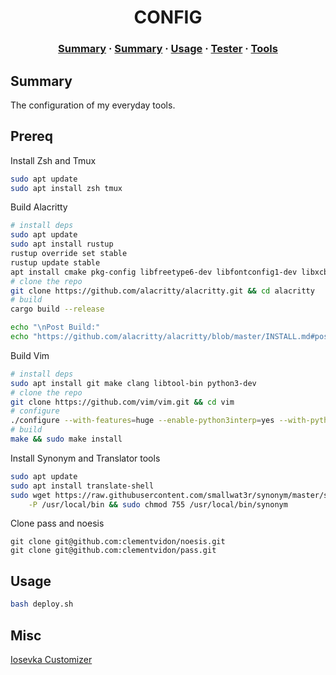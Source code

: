 <h1 align="center">
	CONFIG
</h1>

<h3 align="center">
	<a href="#Summary">Summary</a>
	<span> · </span>
	<a href="#Prereq">Summary</a>
	<span> · </span>
	<a href="#Usage">Usage</a>
	<span> · </span>
	<a href="#Tester">Tester</a>
	<span> · </span>
	<a href="#Misc">Tools</a>
</h3>

## Summary

The configuration of my everyday tools.

## Prereq

Install Zsh and Tmux

``` bash
sudo apt update
sudo apt install zsh tmux
```

Build Alacritty

``` bash
# install deps
sudo apt update
sudo apt install rustup
rustup override set stable
rustup update stable
apt install cmake pkg-config libfreetype6-dev libfontconfig1-dev libxcb-xfixes0-dev libxkbcommon-dev python3
# clone the repo
git clone https://github.com/alacritty/alacritty.git && cd alacritty
# build
cargo build --release

echo "\nPost Build:"
echo "https://github.com/alacritty/alacritty/blob/master/INSTALL.md#post-build"
```

Build Vim

``` bash
# install deps
sudo apt install git make clang libtool-bin python3-dev
# clone the repo
git clone https://github.com/vim/vim.git && cd vim
# configure
./configure --with-features=huge --enable-python3interp=yes --with-python3-config-dir=$(python3-config --configdir) --prefix=/usr/local
# build
make && sudo make install
```

Install Synonym and Translator tools

```bash
sudo apt update
sudo apt install translate-shell
sudo wget https://raw.githubusercontent.com/smallwat3r/synonym/master/synonym \
    -P /usr/local/bin && sudo chmod 755 /usr/local/bin/synonym
```

Clone pass and noesis

```
git clone git@github.com:clementvidon/noesis.git
git clone git@github.com:clementvidon/pass.git
```

## Usage

```bash
bash deploy.sh
```

## Misc

[Iosevka Customizer](https://typeof.net/Iosevka/customizer)

